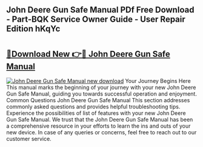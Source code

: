 ## John Deere Gun Safe Manual PDf Free Download - Part-BQK Service Owner Guide - User Repair Edition hKqYc

# <h2><a href="http://bc87089.oget.top/?id=John+Deere+Gun+Safe+Manual">🔗Download New 👉🔴 John Deere Gun Safe Manual</a></h2>

[![John Deere Gun Safe Manual new download](https://i.imgur.com/5g1atiW.png)](http://bc87089.oget.top/?id=John+Deere+Gun+Safe+Manual)
Your Journey Begins Here This manual marks the beginning of your journey with your new John Deere Gun Safe Manual, guiding you towards successful operation and enjoyment. Common Questions John Deere Gun Safe Manual This section addresses commonly asked questions and provides helpful troubleshooting tips. Experience the possibilities of list of features with your new John Deere Gun Safe Manual. We trust that the John Deere Gun Safe Manual has been a comprehensive resource in your efforts to learn the ins and outs of your new device. In case of any queries or concerns, feel free to reach out to our customer service.
